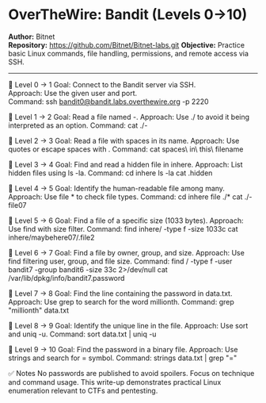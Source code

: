 # OverTheWire: Bandit (Levels 0→10)

**Author:** Bitnet  
**Repository:** https://github.com/Bitnet/Bitnet-labs.git
**Objective:** Practice basic Linux commands, file handling, permissions, and remote access via SSH.

---

🔹 Level 0 → 1
Goal: Connect to the Bandit server via SSH.  
Approach: Use the given user and port.  
Command:
ssh bandit0@bandit.labs.overthewire.org -p 2220

🔹 Level 1 → 2
Goal: Read a file named -.
Approach: Use ./ to avoid it being interpreted as an option.
Command:
cat ./-

🔹 Level 2 → 3
Goal: Read a file with spaces in its name.
Approach: Use quotes or escape spaces with \.
Command:
cat spaces\ in\ this\ filename

🔹 Level 3 → 4
Goal: Find and read a hidden file in inhere.
Approach: List hidden files using ls -la.
Command:
cd inhere
ls -la
cat .hidden

🔹 Level 4 → 5
Goal: Identify the human-readable file among many.
Approach: Use file * to check file types.
Command:
cd inhere
file ./*
cat ./-file07

🔹 Level 5 → 6
Goal: Find a file of a specific size (1033 bytes).
Approach: Use find with size filter.
Command:
find inhere/ -type f -size 1033c
cat inhere/maybehere07/.file2

🔹 Level 6 → 7
Goal: Find a file by owner, group, and size.
Approach: Use find filtering user, group, and file size.
Command:
find / -type f -user bandit7 -group bandit6 -size 33c 2>/dev/null
cat /var/lib/dpkg/info/bandit7.password

🔹 Level 7 → 8
Goal: Find the line containing the password in data.txt.
Approach: Use grep to search for the word millionth.
Command:
grep "millionth" data.txt

🔹 Level 8 → 9
Goal: Identify the unique line in the file.
Approach: Use sort and uniq -u.
Command:
sort data.txt | uniq -u

🔹 Level 9 → 10
Goal: Find the password in a binary file.
Approach: Use strings and search for = symbol.
Command:
strings data.txt | grep "="

✅ Notes
No passwords are published to avoid spoilers.
Focus on technique and command usage.
This write-up demonstrates practical Linux enumeration relevant to CTFs and pentesting.
